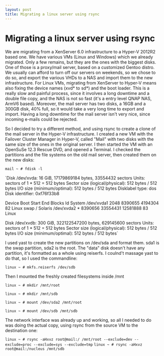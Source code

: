 ```yaml
---
layout: post
title: Migrating a linux server using rsync
---
```


Migrating a linux server using rsync
=======

We are migrating from a XenServer 6.0 infrastructure to a Hyper-V 2012R2 based one. We have various VMs (Linux and Windows) which we already migrated.
Only a few remains, but they are the ones with the biggest disks. One of those is a proxy/mail server, based on a customized Gentoo distro.
We usually can afford to turn off our servers on weekends, so we chose to do so, and export the various VHDs to a NAS and import them to the new infrastructure.
For Linux VMs, migrating from XenServer to Hyper-V means also fixing the device names (xvd* to sd*) and the boot loader.
This is a really slow and painful process, since it involves a long downtime and a double file copy, and the NAS is not so fast (it's a entry level QNAP NAS, ArmV6 based).
Moreover, the mail server has two disks, a 16GB and a 300GB disk, 40% full, so it would take a very long time to export and import. Having a long downtime for the mail server isn't very nice, since incoming e-mails could be rejected.

So I decided to try a different method, and using rsync to create a clone of the mail server in the Hyper-V infrastructure.
I created a new VM with the Failover Cluster Manager in Hyper-V, called "Mail" with two disks with the same size of the ones in the original server.
I then started the VM with an OpenSuSe 12.3 Rescue DVD, and opened a Terminal.
I checked the partitions and the file systems on the old mail server, then created them on the new disks:
 
`mail ~ # fdisk -l`

`Disk /dev/xvda: 16 GiB, 17179869184 bytes, 33554432 sectors
Units: sectors of 1 * 512 = 512 bytes
Sector size (logical/physical): 512 bytes / 512 bytes
I/O size (minimum/optimal): 512 bytes / 512 bytes
Disklabel type: dos
Disk identifier: 0xf76f33b8

Device     Boot     Start       End   Blocks  Id System
/dev/xvda1           2048   8390655  4194304  82 Linux swap / Solaris
/dev/xvda2 *      8390656  33554431 12581888  83 Linux


Disk /dev/xvdb: 300 GiB, 322122547200 bytes, 629145600 sectors
Units: sectors of 1 * 512 = 512 bytes
Sector size (logical/physical): 512 bytes / 512 bytes
I/O size (minimum/optimal): 512 bytes / 512 bytes`


I used yast to create the new partitions on /dev/sda and format them. sda1 is the swap partition, sda2 is the root.
The "data" disk doesn't have any partition, it's formatted as a whole using reiserfs. I coulnd't massage yast to do that, so I used the commandline:

`linux ~ # mkfs.reiserfs /dev/sdb`

Then I mounted the freshly created filesystems inside /mnt

`linux ~ # mkdir /mnt/root`

`linux ~ # mkdir /mnt/sdb`

`linux ~ # mount /dev/sda2 /mnt/root`

`linux ~ # mount /dev/sdb /mnt/sdb`

The network interface was already up and working, so all I needed to do was doing the actual copy, using rsync from the source VM to the destination one:

`linux ~ # rsync -aHxvz root@mail:/ /mnt/root --exclude=dev --exclude=proc --exclude=sys --exclude=tmp`
`linux ~ # rsync -aHxvz root@mail:/nucleus /mnt/sdb`



